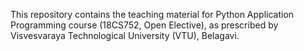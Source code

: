 This repository contains the teaching material for Python Application Programming course (18CS752, Open Elective), as prescribed by Visvesvaraya Technological University (VTU), Belagavi.
